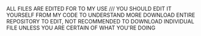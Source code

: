 ALL FILES ARE EDITED FOR TO MY USE /// YOU SHOULD EDIT IT YOURSELF FROM MY CODE TO UNDERSTAND MORE
DOWNLOAD ENTIRE REPOSITORY TO EDIT, NOT RECOMMENDED TO DOWNLOAD INDIVIDUAL FILE UNLESS YOU ARE CERTAIN OF WHAT YOU'RE DOING

